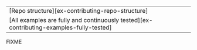 ||
|--------|
| [Repo structure][ex-contributing-repo-structure] |
| [All examples are fully and continuously tested][ex-contributing-examples-fully-tested] |

<div class="hidden">
FIXME
</div>
